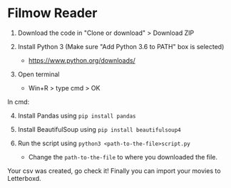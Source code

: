 # Filmow Reader

1. Download the code in "Clone or download" > Download ZIP

2. Install Python 3 (Make sure "Add Python 3.6 to PATH" box is selected)
    - https://www.python.org/downloads/

3. Open terminal
    - Win+R > type cmd > OK

In cmd:

4. Install Pandas using `pip install pandas`

5. Install BeautifulSoup using `pip install beautifulsoup4`

6. Run the script using `python3 <path-to-the-file>script.py`
    -  Change the `path-to-the-file` to where you downloaded the file.

Your csv was created, go check it!
Finally you can import your movies to Letterboxd.